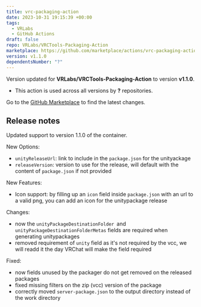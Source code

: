 ```yaml
---
title: vrc-packaging-action
date: 2023-10-31 19:15:39 +00:00
tags:
  - VRLabs
  - GitHub Actions
draft: false
repo: VRLabs/VRCTools-Packaging-Action
marketplace: https://github.com/marketplace/actions/vrc-packaging-action
version: v1.1.0
dependentsNumber: "?"
---
```



Version updated for **VRLabs/VRCTools-Packaging-Action** to version **v1.1.0**.
- This action is used across all versions by **?** repositories.

Go to the [GitHub Marketplace](https://github.com/marketplace/actions/vrc-packaging-action) to find the latest changes.

## Release notes

Updated support to version 1.1.0 of the container.

New Options:
 -  `unityReleaseUrl`: link to include in the `package.json` for the unityackage
 -  `releaseVersion`: version to use for the release, will default with the content of `package.json` if not provided

New Features:
 - Icon support: by filling up an `icon` field inside `package.json` with an url to a valid png, you can add an icon for the unitypackage release

Changes:
 - now the `unityPackageDestinationFolder `and `unityPackageDestinationFolderMetas` fields are required when generating unitypackages
 - removed requirement of `unity` field as it's not required by the vcc, we will readd it the day VRChat will make the field required

Fixed:
 - now fields unused by the packager do not get removed on the released packages
 - fixed missing filters on the zip (vcc) version of the package
 - correctly moved `server-package.json` to the output directory instead of the work directory
